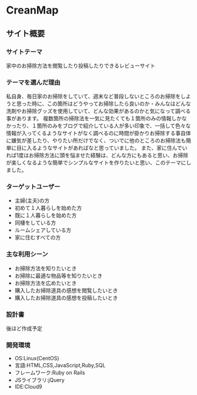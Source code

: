 # CreanMap

## サイト概要

### サイトテーマ

家中のお掃除方法を閲覧したり投稿したりできるレビューサイト

### テーマを選んだ理由

私自身、毎日家のお掃除をしていて、週末など普段しないところのお掃除をしようと思った時に、この箇所はどうやってお掃除したら良いのか・みんなはどんな洗剤やお掃除グッズを使用していて、どんな効果があるのかと気になって調べる事があります。
複数箇所の掃除法を一気に見たくても１箇所のみの情報しかなかったり、１箇所のみをブログで紹介している人が多い印象で、一括して色々な情報が入ってくるようなサイトがなく調べるのに時間が掛かりお掃除する事自体に嫌気が差したり、やりたい所だけでなく、ついでに他のところのお掃除法も簡単に目に入るようなサイトがあればなと思っていました。
また、家に住んでいれば1度はお掃除方法に頭を悩ませた経験は、どんな方にもあると思い、お掃除が楽しくなるような簡単でシンプルなサイトを作りたいと思い、このテーマにしました。

### ターゲットユーザー
* 主婦(主夫)の方
* 初めて１人暮らしを始めた方
* 既に１人暮らしを始めた方
* 同棲をしている方
* ルームシェアしている方
* 家に住むすべての方

### 主な利用シーン
* お掃除方法を知りたいとき
* お掃除に最適な物品等を知りたいとき
* お掃除方法を広めたいとき
* 購入したお掃除道具の感想を閲覧したいとき
* 購入したお掃除道具の感想を投稿したいとき

### 設計書
後ほど作成予定

### 開発環境
* OS:Linux(CentOS)
* 言語:HTML,CSS,JavaScript,Ruby,SQL
* フレームワーク:Ruby on Rails
* JSライブラリ:jQuery
* IDE:Cloud9

